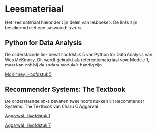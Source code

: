# Leesmateriaal

Het leesmateriaal hieronder zijn delen van lesboeken. De links zijn beschermd met een paswoord: *uva-ci*.

## Python for Data Analysis

De onderstaande link bevat hoofdstuk 5 van Python for Data Analysis van Wes McKinney. Dit wordt gebruikt als referentiemateriaal voor Module 1, maar kan ook bij de andere module's handig zijn.

[McKinney, Hoofdstuk 5](https://surfdrive.surf.nl/files/index.php/s/6pGVWGTtFVee7a0)

## Recommender Systems: The Textbook

De onderstaande links bevatten twee hoofdstukken uit Recommender Systems: The Textbook van Charu C Aggarwal.

[Aggarwal, Hoofdstuk 1](https://surfdrive.surf.nl/files/index.php/s/qcxUsG5W8W92rkM)

[Aggarwal, Hoofdstuk 7](https://surfdrive.surf.nl/files/index.php/s/jGWv765NlxZxBL4)
